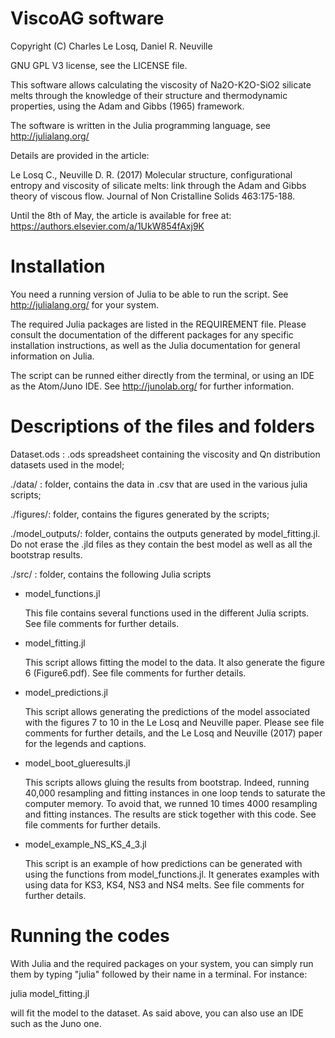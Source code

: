# ViscoAG software

Copyright (C) Charles Le Losq, Daniel R. Neuville

GNU GPL V3 license, see the LICENSE file.

This software allows calculating the viscosity of Na2O-K2O-SiO2 silicate melts through the knowledge of their structure and thermodynamic properties, using the Adam and Gibbs (1965) framework.

The software is written in the Julia programming language, see http://julialang.org/

Details are provided in the article:

Le Losq C., Neuville D. R. (2017) Molecular structure, configurational entropy and viscosity of silicate melts: link through the Adam and Gibbs theory of viscous flow. Journal of Non Cristalline Solids 463:175-188.

Until the 8th of May, the article is available for free at: https://authors.elsevier.com/a/1UkW854fAxj9K

# Installation

You need a running version of Julia to be able to run the script. See http://julialang.org/ for your system.

The required Julia packages are listed in the REQUIREMENT file. Please consult the documentation of the different packages for any specific installation instructions, as well as the Julia documentation for general information on Julia.

The script can be runned either directly from the terminal, or using an IDE as the Atom/Juno IDE. See http://junolab.org/ for further information.

# Descriptions of the files and folders

Dataset.ods : .ods spreadsheet containing the viscosity and Qn distribution datasets used in the model;

./data/ : folder, contains the data in .csv that are used in the various julia scripts;

./figures/: folder, contains the figures generated by the scripts;

./model_outputs/: folder, contains the outputs generated by model_fitting.jl. Do not erase the .jld files as they contain the best model as well as all the bootstrap results.

./src/ : folder, contains the following Julia scripts

  - model_functions.jl

    This file contains several functions used in the different Julia scripts. See file comments for further details.

  - model_fitting.jl

    This script allows fitting the model to the data. It also generate the figure 6 (Figure6.pdf). See file comments for further details.

  - model_predictions.jl

    This script allows generating the predictions of the model associated with the figures 7 to 10 in the Le Losq and Neuville paper. Please see file comments for further details, and the Le Losq and Neuville (2017) paper for the legends and captions.

  - model_boot_glueresults.jl

    This scripts allows gluing the results from bootstrap. Indeed, running 40,000 resampling and fitting instances in one loop tends to saturate the computer memory. To avoid that, we runned 10 times 4000 resampling and fitting instances. The results are stick together with this code. See file comments for further details.

  - model_example_NS_KS_4_3.jl

    This script is an example of how predictions can be generated with using the functions from model_functions.jl. It generates examples with using data for KS3, KS4, NS3 and NS4 melts. See file comments for further details.

# Running the codes

With Julia and the required packages on your system, you can simply run them by typing "julia" followed by their name in a terminal. For instance:

  julia model_fitting.jl

will fit the model to the dataset. As said above, you can also use an IDE such as the Juno one.
